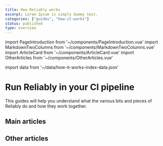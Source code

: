 ```yaml
---
title: How Reliably works
excerpt: Lorem Ipsum is simply dummy text.
categories: ["guides", "how-it-works"]
status: published
type: overview
---
```

import PageIntroduction from '~/components/PageIntroduction.vue'
import MarkdownTwoColumns from '~/components/MarkdownTwoColumns.vue'
import ArticleCard from '~/components/ArticleCard.vue'
import OtherArticles from '~/components/OtherArticles.vue'

import data from '~/data/how-it-works-index-data.json'

# Run Reliably in your CI pipeline

<PageIntroduction>
  This guides will help you understand what the various bits and pieces of
  Reliably do and how they work together.
</PageIntroduction>

## Main articles

<MarkdownTwoColumns>
  <ArticleCard
    title="CLI"
    description="How does the Reliably CLI works?"
    link="/guides/how-it-works/cli/"
  />
  <ArticleCard
    title="API"
    description="How the Reliably API works, and what we use it for."
    link="/guides/how-it-works/api/"
  />
</MarkdownTwoColumns>

## Other articles

<OtherArticles :links="data.links" />